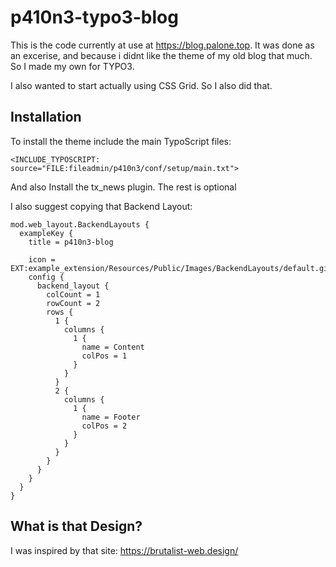 # p410n3-typo3-blog

This is the code currently at use at https://blog.palone.top. It was done as an excerise, and because i didnt like the theme of my old blog that much. So I made my own for TYPO3.

I also wanted to start actually using CSS Grid. So I also did that.

## Installation

To install the theme include the main TypoScript files:

    <INCLUDE_TYPOSCRIPT: source="FILE:fileadmin/p410n3/conf/setup/main.txt">
    
And also Install the tx_news plugin. The rest is optional
    
I also suggest copying that Backend Layout: 
````
mod.web_layout.BackendLayouts {
  exampleKey {
    title = p410n3-blog
    
    icon = EXT:example_extension/Resources/Public/Images/BackendLayouts/default.gif
    config {
      backend_layout {
        colCount = 1
        rowCount = 2
        rows {
          1 {
            columns {
              1 {
                name = Content
                colPos = 1
              }
            }
          }
          2 {
            columns {
              1 {
                name = Footer
                colPos = 2
              }
            }
          }
        }
      }
    }
  }
}
````
## What is that Design?

I was inspired by that site: https://brutalist-web.design/
